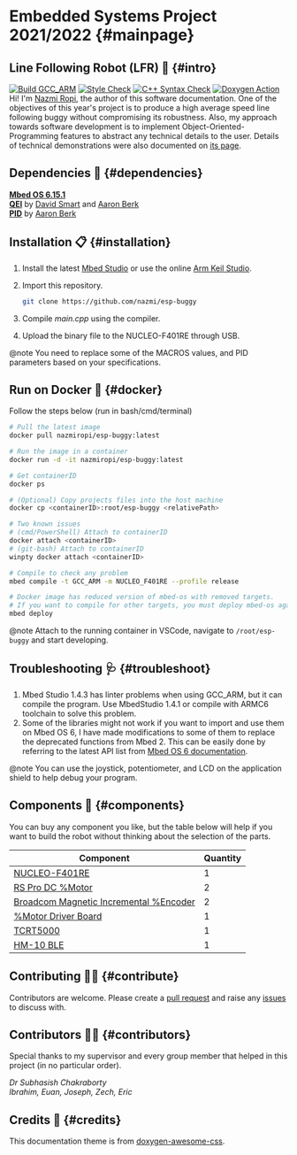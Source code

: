 # Embedded Systems Project 2021/2022 {#mainpage}

## Line Following Robot (LFR) 🚓 {#intro}

[![Build GCC_ARM](https://github.com/nazmi/esp-buggy/actions/workflows/build.yml/badge.svg)](https://github.com/nazmi/esp-buggy/actions/workflows/build.yml)
[![Style Check](https://github.com/nazmi/esp-buggy/actions/workflows/linter.yml/badge.svg)](https://github.com/nazmi/esp-buggy/actions/workflows/linter.yml)
[![C++ Syntax Check](https://github.com/nazmi/esp-buggy/actions/workflows/cppcheck.yml/badge.svg)](https://github.com/nazmi/esp-buggy/actions/workflows/cppcheck.yml)
[![Doxygen Action](https://github.com/nazmi/esp-buggy/actions/workflows/publish.yml/badge.svg)](https://github.com/nazmi/esp-buggy/actions/workflows/publish.yml)  
Hi! I'm [Nazmi Ropi](https://uk.linkedin.com/in/nazmi-ropi), the author of this software documentation. One of the objectives of this year's project is to produce a high average speed line following buggy without compromising its robustness. Also, my approach towards software development is to implement Object-Oriented-Programming features to abstract any technical details to the user. Details of technical demonstrations were also documented on [its page](#journey).

## Dependencies 📌 {#dependencies}

[**Mbed OS 6.15.1**](https://github.com/ARMmbed/mbed-os/releases/tag/mbed-os-6.15.1)  
[**QEI**](https://os.mbed.com/users/WiredHome/code/QEI/) by [David Smart](https://os.mbed.com/users/WiredHome/)   and [Aaron Berk](https://os.mbed.com/users/aberk/)  
[**PID**](https://os.mbed.com/users/aberk/code/PID/) by [Aaron Berk](https://os.mbed.com/users/aberk/)  

## Installation 📋 {#installation}

1. Install the latest [Mbed Studio](https://os.mbed.com/studio/) or use the online [Arm Keil Studio](https://studio.keil.arm.com/).
2. Import this repository.

   ```bash
   git clone https://github.com/nazmi/esp-buggy
   ```

3. Compile *main.cpp* using the compiler.
4. Upload the binary file to the NUCLEO-F401RE through USB.

@note You need to replace some of the MACROS values, and PID parameters based on your specifications.

## Run on Docker 🐋 {#docker}

Follow the steps below (run in bash/cmd/terminal)

   ```bash
   # Pull the latest image
   docker pull nazmiropi/esp-buggy:latest

   # Run the image in a container
   docker run -d -it nazmiropi/esp-buggy:latest

   # Get containerID
   docker ps

   # (Optional) Copy projects files into the host machine
   docker cp <containerID>:root/esp-buggy <relativePath> 
   
   # Two known issues
   # (cmd/PowerShell) Attach to containerID
   docker attach <containerID>
   # (git-bash) Attach to containerID
   winpty docker attach <containerID>

   # Compile to check any problem
   mbed compile -t GCC_ARM -m NUCLEO_F401RE --profile release

   # Docker image has reduced version of mbed-os with removed targets.
   # If you want to compile for other targets, you must deploy mbed-os again.
   mbed deploy
   ```

@note Attach to the running container in VSCode, navigate to ```/root/esp-buggy``` and start developing.

## Troubleshooting 🩺 {#troubleshoot}

1. Mbed Studio 1.4.3 has linter problems when using GCC_ARM, but it can compile the program. Use MbedStudio 1.4.1 or compile with ARMC6 toolchain to solve this problem.
2. Some of the libraries might not work if you want to import and use them on Mbed OS 6, I have made modifications to some of them to replace the deprecated functions from Mbed 2. This can be easily done by referring to the latest API list from  [Mbed OS 6 documentation](https://os.mbed.com/docs/mbed-os/v6.15/introduction/index.html).

@note You can use the joystick, potentiometer, and LCD on the application shield to help debug your program.

## Components 🛒 {#components}

You can buy any component you like, but the table below will help if you want to build the robot without thinking about the selection of the parts.

|Component|Quantity
--|--
|[NUCLEO-F401RE](https://uk.farnell.com/stmicroelectronics/nucleo-f401re/nucleo-board-mcu/dp/2394223)| 1|
|[RS Pro DC %Motor](https://uk.rs-online.com/web/p/dc-motors/2389737/)|2|
|[Broadcom Magnetic Incremental %Encoder](https://uk.farnell.com/broadcom-limited/aeat-601b-f06/encoder-incremental-3-ch-12000rpm/dp/2467469)| 2
|[%Motor Driver Board](https://uk.farnell.com/maxim-integrated-products/maxrefdes89/ref-design-board-dc-motor-driver/dp/2523609)|1|
|[TCRT5000](https://www.robotshop.com/en/aptinex-raykha-s8-tcrt5000-based-8-channel-reflective-sensor-array.html)| 1|
|[HM-10 BLE](https://www.robotshop.com/uk/sunfounder-bluetooth-40-hm-10-master-slave-module.html)|1|

## Contributing 👨‍💻 {#contribute}

Contributors are welcome. Please create a [pull request](https://github.com/nazmi/esp-buggy/pulls) and raise any [issues](https://github.com/nazmi/esp-buggy/issues) to discuss with.  

## Contributors 👷‍♂️ {#contributors}

Special thanks to my supervisor and every group member that helped in this project (in no particular order).

*Dr Subhasish Chakraborty*  
*Ibrahim, Euan, Joseph, Zech, Eric*

## Credits 💚 {#credits}

This documentation theme is from [doxygen-awesome-css](https://github.com/jothepro/doxygen-awesome-css).
